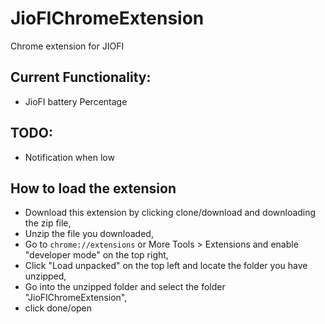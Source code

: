 # JioFIChromeExtension
Chrome extension for JIOFI


## Current Functionality:
  - JioFI battery Percentage

## TODO:
  - Notification when low

## How to load the extension
- Download this extension by clicking clone/download and downloading the zip file,
- Unzip the file you downloaded,
- Go to `chrome://extensions` or More Tools > Extensions and enable "developer mode" on the top right,
- Click "Load unpacked" on the top left and locate the folder you have unzipped,
- Go into the unzipped folder and select the folder "JioFIChromeExtension",
- click done/open 

